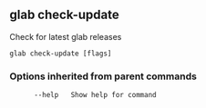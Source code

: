 ## glab check-update

Check for latest glab releases

```
glab check-update [flags]
```

### Options inherited from parent commands

```
      --help   Show help for command
```

